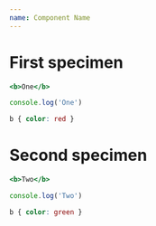 ```yaml
---
name: Component Name
---
```


# First specimen

```one.html
<b>One</b>
```

```one.js
console.log('One')
```

```one.css hidden
b { color: red }
```

# Second specimen

```two.html hidden
<b>Two</b>
```

```two.js
console.log('Two')
```

```two.css
b { color: green }
```
